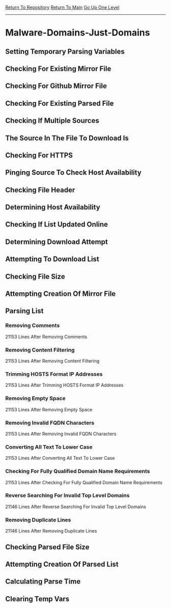 [Return To Repository](https://github.com/deathbybandaid/piholeparser/)
[Return To Main](https://github.com/deathbybandaid/piholeparser/blob/dev-nomerge/RecentRunLogs/Mainlog.md)
[Go Up One Level](https://github.com/deathbybandaid/piholeparser/blob/dev-nomerge/RecentRunLogs/TopLevelScripts/30-Processing-External-Blacklists.md)
____________________________________
# Malware-Domains-Just-Domains
## Setting Temporary Parsing Variables
## Checking For Existing Mirror File
## Checking For Github Mirror File
## Checking For Existing Parsed File
## Checking If Multiple Sources
## The Source In The File To Download Is
## Checking For HTTPS
## Pinging Source To Check Host Availability
## Checking File Header
## Determining Host Availability
## Checking If List Updated Online
## Determining Download Attempt
## Attempting To Download List
## Checking File Size
## Attempting Creation Of Mirror File
## Parsing List
### Removing Comments
21153 Lines After Removing Comments
### Removing Content Filtering
21153 Lines After Removing Content Filtering
### Trimming HOSTS Format IP Addresses
21153 Lines After Trimming HOSTS Format IP Addresses
### Removing Empty Space
21153 Lines After Removing Empty Space
### Removing Invalid FQDN Characters
21153 Lines After Removing Invalid FQDN Characters
### Converting All Text To Lower Case
21153 Lines After Converting All Text To Lower Case
### Checking For Fully Qualified Domain Name Requirements
21153 Lines After Checking For Fully Qualified Domain Name Requirements
### Reverse Searching For Invalid Top Level Domains
21146 Lines After Reverse Searching For Invalid Top Level Domains
### Removing Duplicate Lines
21146 Lines After Removing Duplicate Lines
## Checking Parsed File Size
## Attempting Creation Of Parsed List
## Calculating Parse Time
## Clearing Temp Vars
